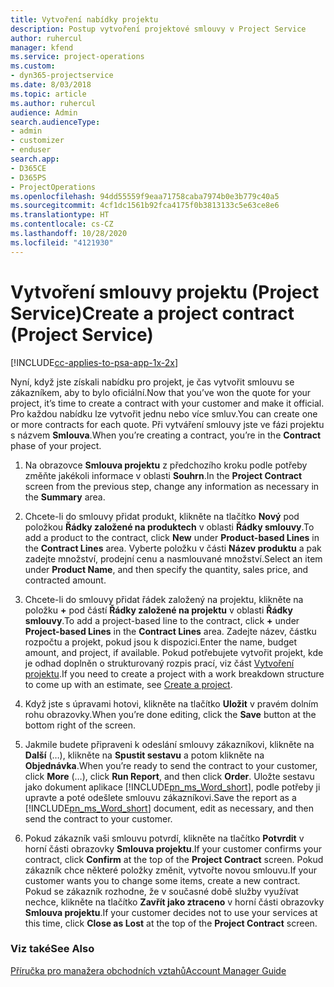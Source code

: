 ```yaml
---
title: Vytvoření nabídky projektu
description: Postup vytvoření projektové smlouvy v Project Service
author: ruhercul
manager: kfend
ms.service: project-operations
ms.custom:
- dyn365-projectservice
ms.date: 8/03/2018
ms.topic: article
ms.author: ruhercul
audience: Admin
search.audienceType:
- admin
- customizer
- enduser
search.app:
- D365CE
- D365PS
- ProjectOperations
ms.openlocfilehash: 94dd55559f9eaa71758caba7974b0e3b779c40a5
ms.sourcegitcommit: 4cf1dc1561b92fca4175f0b3813133c5e63ce8e6
ms.translationtype: HT
ms.contentlocale: cs-CZ
ms.lasthandoff: 10/28/2020
ms.locfileid: "4121930"
---
```

# <a name="create-a-project-contract-project-service"></a><span data-ttu-id="5db64-103">Vytvoření smlouvy projektu (Project Service)</span><span class="sxs-lookup"><span data-stu-id="5db64-103">Create a project contract (Project Service)</span></span>

[!INCLUDE[cc-applies-to-psa-app-1x-2x](../includes/cc-applies-to-psa-app-1x-2x.md)]

<span data-ttu-id="5db64-104">Nyní, když jste získali nabídku pro projekt, je čas vytvořit smlouvu se zákazníkem, aby to bylo oficiální.</span><span class="sxs-lookup"><span data-stu-id="5db64-104">Now that you’ve won the quote for your project, it’s time to create a contract with your customer and make it official.</span></span> <span data-ttu-id="5db64-105">Pro každou nabídku lze vytvořit jednu nebo více smluv.</span><span class="sxs-lookup"><span data-stu-id="5db64-105">You can create one or more contracts for each quote.</span></span> <span data-ttu-id="5db64-106">Při vytváření smlouvy jste ve fázi projektu s názvem **Smlouva**.</span><span class="sxs-lookup"><span data-stu-id="5db64-106">When you’re creating a contract, you’re in the **Contract** phase of your project.</span></span>  
  
1. <span data-ttu-id="5db64-107">Na obrazovce **Smlouva projektu** z předchozího kroku podle potřeby změňte jakékoli informace v oblasti **Souhrn**.</span><span class="sxs-lookup"><span data-stu-id="5db64-107">In the **Project Contract** screen from the previous step, change any information as necessary in the **Summary** area.</span></span>  
  
2. <span data-ttu-id="5db64-108">Chcete-li do smlouvy přidat produkt, klikněte na tlačítko **Nový** pod položkou **Řádky založené na produktech** v oblasti **Řádky smlouvy**.</span><span class="sxs-lookup"><span data-stu-id="5db64-108">To add a product to the contract, click **New** under **Product-based Lines** in the **Contract Lines** area.</span></span> <span data-ttu-id="5db64-109">Vyberte položku v části **Název produktu** a pak zadejte množství, prodejní cenu a nasmlouvané množství.</span><span class="sxs-lookup"><span data-stu-id="5db64-109">Select an item under **Product Name**, and then specify the quantity, sales price, and contracted amount.</span></span>  
  
3. <span data-ttu-id="5db64-110">Chcete-li do smlouvy přidat řádek založený na projektu, klikněte na položku **+** pod částí **Řádky založené na projektu** v oblasti **Řádky smlouvy**.</span><span class="sxs-lookup"><span data-stu-id="5db64-110">To add a project-based line to the contract, click **+** under **Project-based Lines** in the **Contract Lines** area.</span></span> <span data-ttu-id="5db64-111">Zadejte název, částku rozpočtu a projekt, pokud jsou k dispozici.</span><span class="sxs-lookup"><span data-stu-id="5db64-111">Enter the name, budget amount, and project, if available.</span></span> <span data-ttu-id="5db64-112">Pokud potřebujete vytvořit projekt, kde je odhad doplněn o strukturovaný rozpis prací, viz část [Vytvoření projektu](../psa/create-project.md).</span><span class="sxs-lookup"><span data-stu-id="5db64-112">If you need to create a project with a work breakdown structure to come up with an estimate, see [Create a project](../psa/create-project.md).</span></span>  
  
4. <span data-ttu-id="5db64-113">Když jste s úpravami hotovi, klikněte na tlačítko **Uložit** v pravém dolním rohu obrazovky.</span><span class="sxs-lookup"><span data-stu-id="5db64-113">When you’re done editing, click the **Save** button at the bottom right of the screen.</span></span>  
  
5. <span data-ttu-id="5db64-114">Jakmile budete připraveni k odeslání smlouvy zákazníkovi, klikněte na **Další** (…), klikněte na **Spustit sestavu** a potom klikněte na **Objednávka**.</span><span class="sxs-lookup"><span data-stu-id="5db64-114">When you’re ready to send the contract to your customer, click **More** (…), click **Run Report**, and then click **Order**.</span></span> <span data-ttu-id="5db64-115">Uložte sestavu jako dokument aplikace [!INCLUDE[pn_ms_Word_short](../includes/pn-ms-word-short.md)], podle potřeby ji upravte a poté odešlete smlouvu zákazníkovi.</span><span class="sxs-lookup"><span data-stu-id="5db64-115">Save the report as a [!INCLUDE[pn_ms_Word_short](../includes/pn-ms-word-short.md)] document, edit as necessary, and then send the contract to your customer.</span></span>  
  
6. <span data-ttu-id="5db64-116">Pokud zákazník vaši smlouvu potvrdí, klikněte na tlačítko **Potvrdit** v horní části obrazovky **Smlouva projektu**.</span><span class="sxs-lookup"><span data-stu-id="5db64-116">If your customer confirms your contract, click **Confirm** at the top of the **Project Contract** screen.</span></span> <span data-ttu-id="5db64-117">Pokud zákazník chce některé položky změnit, vytvořte novou smlouvu.</span><span class="sxs-lookup"><span data-stu-id="5db64-117">If your customer wants you to change some items, create a new contract.</span></span> <span data-ttu-id="5db64-118">Pokud se zákazník rozhodne, že v současné době služby využívat nechce, klikněte na tlačítko **Zavřít jako ztraceno** v horní části obrazovky **Smlouva projektu**.</span><span class="sxs-lookup"><span data-stu-id="5db64-118">If your customer decides not to use your services at this time, click **Close as Lost** at the top of the **Project Contract** screen.</span></span>  
  
### <a name="see-also"></a><span data-ttu-id="5db64-119">Viz také</span><span class="sxs-lookup"><span data-stu-id="5db64-119">See Also</span></span>  
 [<span data-ttu-id="5db64-120">Příručka pro manažera obchodních vztahů</span><span class="sxs-lookup"><span data-stu-id="5db64-120">Account Manager Guide</span></span>](../psa/account-manager-guide.md)
